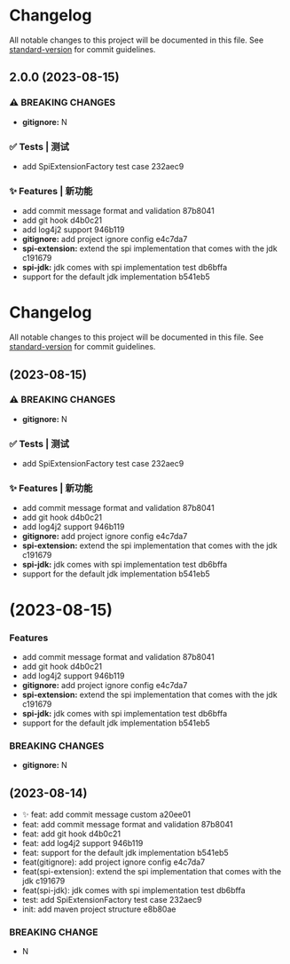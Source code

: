 # Changelog

All notable changes to this project will be documented in this file. See [standard-version](https://github.com/conventional-changelog/standard-version) for commit guidelines.

## 2.0.0 (2023-08-15)


### ⚠ BREAKING CHANGES

* **gitignore:** N

### ✅ Tests | 测试

* add SpiExtensionFactory test case 232aec9


### ✨ Features | 新功能

* add commit message format and validation 87b8041
* add git hook d4b0c21
* add log4j2 support 946b119
* **gitignore:** add project ignore config e4c7da7
* **spi-extension:** extend the spi implementation that comes with the jdk c191679
* **spi-jdk:** jdk comes with spi implementation test db6bffa
* support for the default jdk implementation b541eb5

# Changelog

All notable changes to this project will be documented in this file. See [standard-version](https://github.com/conventional-changelog/standard-version) for commit guidelines.

##  (2023-08-15)


### ⚠ BREAKING CHANGES

* **gitignore:** N

### ✅ Tests | 测试

* add SpiExtensionFactory test case 232aec9


### ✨ Features | 新功能

* add commit message format and validation 87b8041
* add git hook d4b0c21
* add log4j2 support 946b119
* **gitignore:** add project ignore config e4c7da7
* **spi-extension:** extend the spi implementation that comes with the jdk c191679
* **spi-jdk:** jdk comes with spi implementation test db6bffa
* support for the default jdk implementation b541eb5

#  (2023-08-15)


### Features

* add commit message format and validation 87b8041
* add git hook d4b0c21
* add log4j2 support 946b119
* **gitignore:** add project ignore config e4c7da7
* **spi-extension:** extend the spi implementation that comes with the jdk c191679
* **spi-jdk:** jdk comes with spi implementation test db6bffa
* support for the default jdk implementation b541eb5


### BREAKING CHANGES

* **gitignore:** N



##  (2023-08-14)

* :sparkles: feat: add commit message custom a20ee01
* feat: add commit message format and validation 87b8041
* feat: add git hook d4b0c21
* feat: add log4j2 support 946b119
* feat: support for the default jdk implementation b541eb5
* feat(gitignore): add project ignore config e4c7da7
* feat(spi-extension): extend the spi implementation that comes with the jdk c191679
* feat(spi-jdk): jdk comes with spi implementation test db6bffa
* test: add SpiExtensionFactory test case 232aec9
* init: add maven project structure e8b80ae


### BREAKING CHANGE

* N

